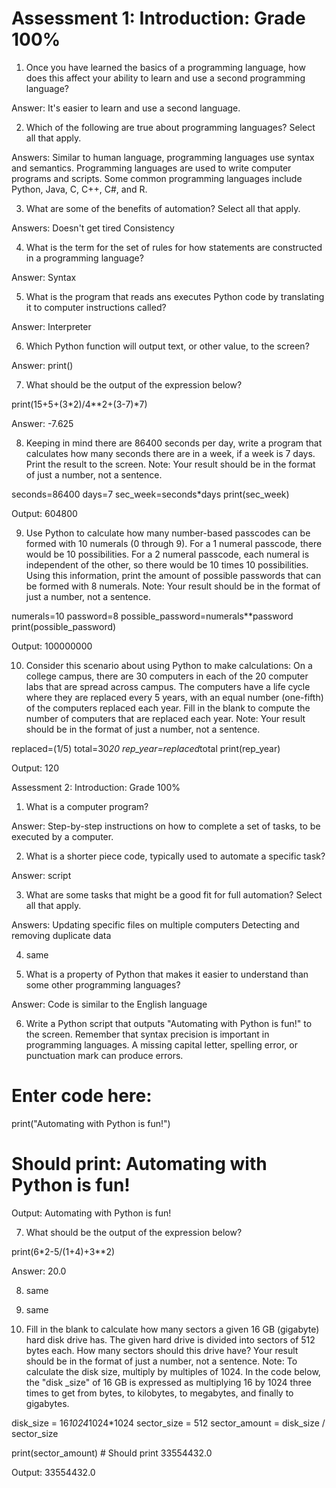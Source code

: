 
# Assessment 1: Introduction: Grade 100%

1. Once you have learned the basics of a programming language, how does this affect 
your ability to learn and use a second programming language?

Answer: It's easier to learn and use a second language. 

2. Which of the following are true about programming languages? Select all that apply.

Answers:
Similar to human language, programming languages use syntax and semantics.
Programming languages are used to write computer programs and scripts.
Some common programming languages include Python, Java, C, C++, C#, and R.

3. What are some of the benefits of automation? Select all that apply.

Answers:
Doesn't get tired
Consistency

4. What is the term for the set of rules for how statements are constructed in a 
programming language?

Answer: Syntax

5. What is the program that reads ans executes Python code by translating it to
computer instructions called?

Answer: Interpreter

6. Which Python function will output text, or other value, to the screen?

Answer: print()

7. What should be the output of the expression below? 

print(15+5+(3*2)/4**2+(3-7)*7)

Answer: -7.625

8. Keeping in mind there are 86400 seconds per day, write a program that calculates 
how many seconds there are in a week, if a week is 7 days. Print the result to the 
screen. Note: Your result should be in the format of just a number, not a sentence.

seconds=86400
days=7
sec_week=seconds*days
print(sec_week)

Output: 604800

9. Use Python to calculate how many number-based passcodes can be formed with 10 
numerals (0 through 9). For a 1 numeral passcode, there would be 10 possibilities. 
For a 2 numeral passcode, each numeral is independent of the other, so there would 
be 10 times 10 possibilities. Using this information, print the amount of possible 
passwords that can be formed with 8 numerals. Note: Your result should be in the 
format of just a number, not a sentence.

numerals=10
password=8
possible_password=numerals**password
print(possible_password)

Output: 100000000

10. Consider this scenario about using Python to make calculations:
On a college campus, there are 30 computers in each of the 20 computer labs that 
are spread across campus. The computers have a life cycle where they are replaced 
every 5 years, with an equal number (one-fifth) of the computers replaced each year.
Fill in the blank to compute the number of computers that are replaced each year. 
Note: Your result should be in the format of just a number, not a sentence.

replaced=(1/5)
total=30*20
rep_year=replaced*total
print(rep_year)

Output: 120

Assessment 2: Introduction: Grade 100%

1. What is a computer program?

Answer: Step-by-step instructions on how to complete a set of tasks, to be executed 
by a computer.

2. What is a shorter piece code, typically used to automate a specific task?

Answer: script

3. What are some tasks that might be a good fit for full automation? 
Select all that apply.

Answers: 
Updating specific files on multiple computers
Detecting and removing duplicate data

4. same

5. What is a property of Python that makes it easier to understand than some other
programming languages?

Answer: Code is similar to the English language

6. Write a Python script that outputs "Automating with Python is fun!" to the 
screen. Remember that syntax precision is important in programming languages. 
A missing capital letter, spelling error, or punctuation mark can produce errors.

# Enter code here:
print("Automating with Python is fun!")
# Should print: Automating with Python is fun!

Output: Automating with Python is fun!

7. What should be the output of the expression below? 

print(6*2-5/(1+4)+3**2)

Answer: 20.0

8. same

9. same

10. Fill in the blank to calculate how many sectors a given 16 GB (gigabyte) hard 
disk drive has. The given hard drive is divided into sectors of 512 bytes each. 
How many sectors should this drive have? Your result should be in the format of 
just a number, not a sentence. Note: To calculate the disk size, multiply by 
multiples of 1024. In the code below, the "disk _size" of 16 GB is expressed as 
multiplying 16 by 1024 three times to get from bytes, to kilobytes, to megabytes, 
and finally to gigabytes.

disk_size = 16*1024*1024*1024
sector_size = 512
sector_amount = disk_size / sector_size

print(sector_amount) # Should print 33554432.0

Output: 33554432.0

